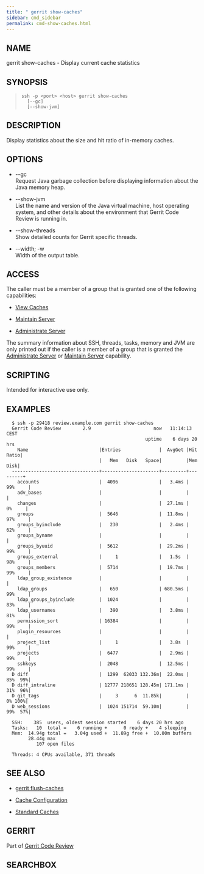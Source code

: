 ```yaml
---
title: " gerrit show-caches"
sidebar: cmd_sidebar
permalink: cmd-show-caches.html
---
```

## NAME

gerrit show-caches - Display current cache statistics

## SYNOPSIS

> 
> 
>     ssh -p <port> <host> gerrit show-caches
>       [--gc]
>       [--show-jvm]

## DESCRIPTION

Display statistics about the size and hit ratio of in-memory caches.

## OPTIONS

  - \--gc  
    Request Java garbage collection before displaying information about
    the Java memory heap.

  - \--show-jvm  
    List the name and version of the Java virtual machine, host
    operating system, and other details about the environment that
    Gerrit Code Review is running in.

  - \--show-threads  
    Show detailed counts for Gerrit specific threads.

  - \--width; -w  
    Width of the output table.

## ACCESS

The caller must be a member of a group that is granted one of the
following capabilities:

  - [View Caches](access-control.html#capability_viewCaches)

  - [Maintain Server](access-control.html#capability_maintainServer)

  - [Administrate
    Server](access-control.html#capability_administrateServer)

The summary information about SSH, threads, tasks, memory and JVM are
only printed out if the caller is a member of a group that is granted
the [Administrate
Server](access-control.html#capability_administrateServer) or [Maintain
Server](access-control.html#capability_maintainServer) capability.

## SCRIPTING

Intended for interactive use only.

## EXAMPLES

``` 
  $ ssh -p 29418 review.example.com gerrit show-caches
  Gerrit Code Review        2.9                       now   11:14:13   CEST
                                                   uptime    6 days 20 hrs
    Name                          |Entries              |  AvgGet |Hit Ratio|
                                  |   Mem   Disk   Space|         |Mem  Disk|
  --------------------------------+---------------------+---------+---------+
    accounts                      |  4096               |   3.4ms | 99%     |
    adv_bases                     |                     |         |         |
    changes                       |                     |  27.1ms |  0%     |
    groups                        |  5646               |  11.8ms | 97%     |
    groups_byinclude              |   230               |   2.4ms | 62%     |
    groups_byname                 |                     |         |         |
    groups_byuuid                 |  5612               |  29.2ms | 99%     |
    groups_external               |     1               |   1.5s  | 98%     |
    groups_members                |  5714               |  19.7ms | 99%     |
    ldap_group_existence          |                     |         |         |
    ldap_groups                   |   650               | 680.5ms | 99%     |
    ldap_groups_byinclude         |  1024               |         | 83%     |
    ldap_usernames                |   390               |   3.8ms | 81%     |
    permission_sort               | 16384               |         | 99%     |
    plugin_resources              |                     |         |         |
    project_list                  |     1               |   3.8s  | 99%     |
    projects                      |  6477               |   2.9ms | 99%     |
    sshkeys                       |  2048               |  12.5ms | 99%     |
  D diff                          |  1299  62033 132.36m|  22.0ms | 85%  99%|
  D diff_intraline                | 12777 218651 128.45m| 171.1ms | 31%  96%|
  D git_tags                      |     3      6  11.85k|         |  0% 100%|
  D web_sessions                  |  1024 151714  59.10m|         | 99%  57%|

  SSH:    385  users, oldest session started    6 days 20 hrs ago
  Tasks:   10  total =    6 running +      0 ready +    4 sleeping
  Mem:  14.94g total =   3.04g used +  11.89g free +  10.00m buffers
        28.44g max
           107 open files

  Threads: 4 CPUs available, 371 threads
```

## SEE ALSO

  - [gerrit flush-caches](cmd-flush-caches.html)

  - [Cache Configuration](config-gerrit.html#cache)

  - [Standard Caches](config-gerrit.html#cache_names)

## GERRIT

Part of [Gerrit Code Review](index.html)

## SEARCHBOX

